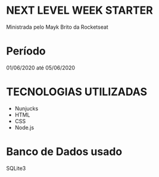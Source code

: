 # NEXT LEVEL WEEK STARTER
Ministrada pelo Mayk Brito da Rocketseat
# Período
01/06/2020 até 05/06/2020
# TECNOLOGIAS UTILIZADAS
- Nunjucks
- HTML
- CSS
- Node.js

# Banco de Dados usado
SQLite3
